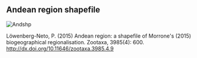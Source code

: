 ## Andean region shapefile
![Andshp](https://user-images.githubusercontent.com/65909510/189996006-4c33f7fb-ee41-476a-bf51-537d8441f7bb.png)

Löwenberg-Neto, P. (2015) Andean region: a shapefile of Morrone's (2015) biogeographical regionalisation. Zootaxa, 3985(4): 600.
http://dx.doi.org/10.11646/zootaxa.3985.4.9
